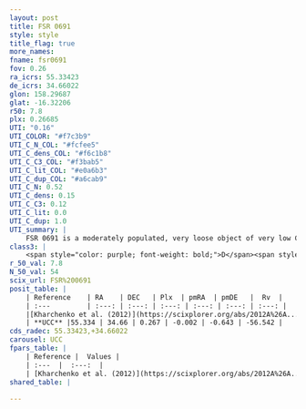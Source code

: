 ```yaml
---
layout: post
title: FSR 0691
style: style
title_flag: true
more_names: 
fname: fsr0691
fov: 0.26
ra_icrs: 55.33423
de_icrs: 34.66022
glon: 158.29687
glat: -16.32206
r50: 7.8
plx: 0.26685
UTI: "0.16"
UTI_COLOR: "#f7c3b9"
UTI_C_N_COL: "#fcfee5"
UTI_C_dens_COL: "#f6c1b8"
UTI_C_C3_COL: "#f3bab5"
UTI_C_lit_COL: "#e0a6b3"
UTI_C_dup_COL: "#a6cab9"
UTI_C_N: 0.52
UTI_C_dens: 0.15
UTI_C_C3: 0.12
UTI_C_lit: 0.0
UTI_C_dup: 1.0
UTI_summary: |
    FSR 0691 is a moderately populated, very loose object of very low C3 quality. It is rarely studied in the literature, with no articles listed in the last 13 years.
class3: |
    <span style="color: purple; font-weight: bold;">D</span><span style="color: red; font-weight: bold;">C</span>
r_50_val: 7.8
N_50_val: 54
scix_url: FSR%200691
posit_table: |
    | Reference    | RA    | DEC   | Plx  | pmRA  | pmDE   |  Rv  |
    | :---         | :---: | :---: | :---: | :---: | :---: | :---: |
    |[Kharchenko et al. (2012)](https://scixplorer.org/abs/2012A%26A...543A.156K) | 55.335 | 34.655 | -- | 2.29 | -4.97 | -- |
    | **UCC** |55.334 | 34.66 | 0.267 | -0.002 | -0.643 | -56.542 | 
cds_radec: 55.33423,+34.66022
carousel: UCC
fpars_table: |
    | Reference |  Values |
    | :---  |  :---:  |
    | [Kharchenko et al. (2012)](https://scixplorer.org/abs/2012A%26A...543A.156K) | `e_bv=0.799, distance=1600, log_age=9.04` |
shared_table: |
    
---
```

